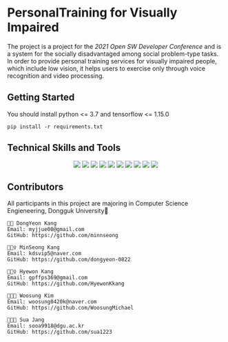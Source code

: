# PersonalTraining for Visually Impaired

The project is a project for the *2021 Open SW Developer Conference* and is a system for the socially disadvantaged among social problem-type tasks. In order to provide personal training services for visually impaired people, which include low vision, it helps users to exercise only through voice recognition and video processing.

<!-- ## Table of Contents -->

## Getting Started

You should install python <= 3.7 and tensorflow <= 1.15.0

```
pip install -r requirements.txt
```

## Technical Skills and Tools
<p align="center">
 <img src="https://img.shields.io/badge/Python-3776AB?style=flat-square&logo=Python&logoColor=white"/></a> 
 <img src="https://img.shields.io/badge/Django-092E20?style=flat-square&logo=Django&logoColor=white"/></a> 
 <img src="https://img.shields.io/badge/TensorFlow-FF6F00?style=flat-square&logo=TensorFlow&logoColor=white"/></a> 
 <img src="https://img.shields.io/badge/NGINX-009639?style=flat-square&logo=NGINX&logoColor=white"/></a> 
 <img src="https://img.shields.io/badge/HTML5-E34F26?style=flat-square&logo=HTML5&logoColor=white"/></a> 
 <img src="https://img.shields.io/badge/CSS3-1572B6?style=flat-square&logo=CSS3&logoColor=white"/></a> 
 <img src="https://img.shields.io/badge/Bootstrap-7952B3?style=flat-square&logo=Bootstrap&logoColor=white"/></a> 
 <img src="https://img.shields.io/badge/Git-F05032?style=flat-square&logo=Git&logoColor=white"/></a> 
 <img src="https://img.shields.io/badge/GitHub-181717?style=flat-square&logo=GitHub&logoColor=white"/></a> 
 <img src="https://img.shields.io/badge/Visual Studio Code-007ACC?style=flat-square&logo=Visual Studio Code&logoColor=white"/></a> 
</p>

## Contributors
All participants in this project are majoring in Computer Science Engieneering, Dongguk University🏫
```
👧🏻 DongYeon Kang
Email: myjjue00@gmail.com
GitHub: https://github.com/minnseong

🕵🏼‍♀ MinSeong Kang
Email: kdsvip5@naver.com
GitHub: https://github.com/dongyeon-0822

👱🏻‍♀️ Hyewon Kang
Email: gpffps369@gmail.com
GitHub: https://github.com/HyewonKkang

👨🏻‍🦳 Woosung Kim
Email: woosung0420k@naver.com
GitHub: https://github.com/WoosungMichael

🧑🏻‍🚀 Sua Jang
Email: sooa9918@dgu.ac.kr
GitHub: https://github.com/sua1223
```
